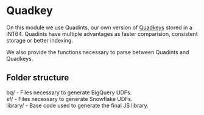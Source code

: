 # Quadkey

On this module we use Quadints, our own version of [Quadkeys](https://wiki.openstreetmap.org/wiki/QuadTiles) stored in a INT64. Quadints have multiple advantages as faster comparision, consistent storage or better indexing.

We also provide the functions necessary to parse between Quadints and Quadkeys.

## Folder structure

bq/      - Files necessary to generate BigQuery UDFs.  
sf/      - Files necessary to generate Snowflake UDFs.  
library/ - Base code used to generate the final JS library.